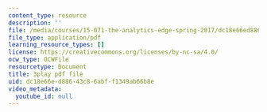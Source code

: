 ```yaml
---
content_type: resource
description: ''
file: /media/courses/15-071-the-analytics-edge-spring-2017/dc18e66ed88643c86abff1349ab66b8e_j1d4_wrUEVs.pdf
file_type: application/pdf
learning_resource_types: []
license: https://creativecommons.org/licenses/by-nc-sa/4.0/
ocw_type: OCWFile
resourcetype: Document
title: 3play pdf file
uid: dc18e66e-d886-43c8-6abf-f1349ab66b8e
video_metadata:
  youtube_id: null
---
```

